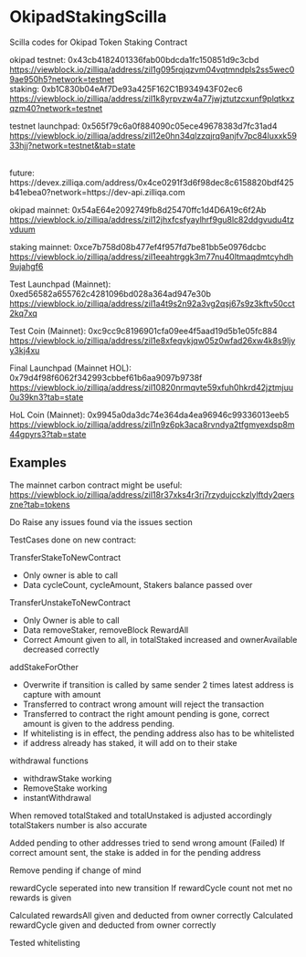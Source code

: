 # OkipadStakingScilla
Scilla codes for Okipad Token Staking Contract


okipad testnet: 0x43cb4182401336fab00bdcda1fc150851d9c3cbd
<br>
https://viewblock.io/zilliqa/address/zil1g095rqjqzvm04vqtmndpls2ss5wec09ae950h5?network=testnet
<br>
staking: 0xb1C830b04eAf7De93a425F162C1B934943F02ec6
https://viewblock.io/zilliqa/address/zil1k8yrpvzw4a77jwjztutzcxunf9plqtkxzqzm40?network=testnet

testnet launchpad: 0x565f79c6a0f884090c05ece49678383d7fc31ad4 
https://viewblock.io/zilliqa/address/zil12e0hn34qlzzqjrq9anjfv7pc84luxxk5933hjj?network=testnet&tab=state

<br>
future: https://devex.zilliqa.com/address/0x4ce0291f3d6f98dec8c6158820bdf425b41ebea0?network=https://dev-api.zilliqa.com

okipad mainnet: 0x54aE64e2092749fb8d25470ffc1d4D6A19c6f2Ab
https://viewblock.io/zilliqa/address/zil12jhxfcsfyaylhrf9gu8lc82ddgvudu4tzvduum

staking mainnet: 0xce7b758d08b477ef4f957fd7be81bb5e0976dcbc
https://viewblock.io/zilliqa/address/zil1eeahtrggk3m77nu40ltmaqdmtcyhdh9ujahgf6

Test Launchpad (Mainnet):
0xed56582a655762c4281096bd028a364ad947e30b
https://viewblock.io/zilliqa/address/zil1a4t9s2n92a3vg2qsj67s9z3kftv50cct2kq7xq

Test Coin (Mainnet): 0xc9cc9c8196901cfa09ee4f5aad19d5b1e05fc884
https://viewblock.io/zilliqa/address/zil1e8xfeqvkjqw05z0wfad26xw4k8s9ljyy3kj4xu

Final Launchpad (Mainnet HOL):
0x79d4f98f6062f342993cbbef61b6aa9097b9738f
https://viewblock.io/zilliqa/address/zil10820nrmqvte59xfuh0hkrd42jztmjuu0u39kn3?tab=state

HoL Coin (Mainnet):
0x9945a0da3dc74e364da4ea96946c99336013eeb5
https://viewblock.io/zilliqa/address/zil1n9z6pk3aca8rvndya2tfgmyexdsp8m44gpyrs3?tab=state
## Examples

The mainnet carbon contract might be useful:
https://viewblock.io/zilliqa/address/zil18r37xks4r3rj7rzydujcckzlylftdy2qerszne?tab=tokens

Do Raise any issues found via the issues section

TestCases done on new contract:

TransferStakeToNewContract
- Only owner is able to call
- Data cycleCount, cycleAmount, Stakers balance passed over

TransferUnstakeToNewContract
- Only Owner is able to call
- Data removeStaker, removeBlock
RewardAll
- Correct Amount given to all, in totalStaked increased and ownerAvailable decreased correctly

addStakeForOther
- Overwrite if transition is called by same sender 2 times latest address is capture with amount
- Transferred to contract wrong amount will reject the transaction
- Transferred to contract the right amount pending is gone, correct amount is given to the address pending.
- If whitelisting is in effect, the pending address also has to be whitelisted
- if address already has staked, it will add on to their stake

withdrawal functions
- withdrawStake working
- RemoveStake working
- instantWithdrawal

When removed totalStaked and totalUnstaked is adjusted accordingly
totalStakers number is also accurate

Added pending to other addresses
tried to send wrong amount (Failed)
If correct amount sent, the stake is added in for the pending address



Remove pending if change of mind

rewardCycle seperated into new transition
If rewardCycle count not met no rewards is given


Calculated rewardsAll given and deducted from owner correctly
Calculated rewardCycle given and deducted from owner correctly



Tested whitelisting

